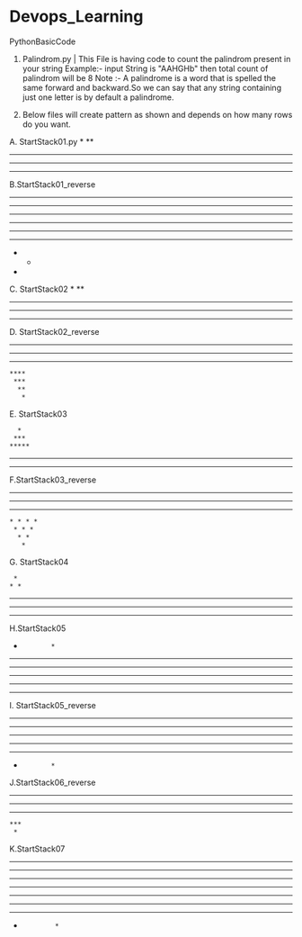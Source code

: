 # Devops_Learning
PythonBasicCode

1. Palindrom.py | This File is having code to count the palindrom present in your string
   Example:- input String is "AAHGHb" then total count of palindrom will be 8
   Note :- A palindrome is a word that is spelled the same forward and backward.So we can say that any string containing just one letter is by default a palindrome.
   
2. Below files will create pattern as shown and depends on how many rows do you want.

A. StartStack01.py
 *
 **
 ***
 ****
 *****

B.StartStack01_reverse

 * * * * * * * *
 * * * * * * *
 * * * * * *
 * * * * *
 * * * *
 * * *
 * *
 *
       
C. StartStack02
     *
    **
   ***
  ****
 *****
 
D. StartStack02_reverse
 *******
  ******
   *****
    ****
     ***
      **
       *
       
       
E. StartStack03

      *
     ***
    *****
   *******
  *********

F.StartStack03_reverse
 * * * * * * *
  * * * * * *
   * * * * *
    * * * *
     * * *
      * *
       *
       
       
G. StartStack04

     *
    * *
   * * *
  * * * *
 * * * * *

H.StartStack05

*            *
**          **
***        ***
****      ****
*****    *****
******  ******

I. StartStack05_reverse

******  ******
*****    *****
****      ****
***        ***
**          **
*            *

J.StartStack06_reverse
 *********
  *******
   *****
    ***
     *
 
K.StartStack07

***************
******* *******
******   ******
*****     *****
****       ****
***         ***
**           **
*             *
